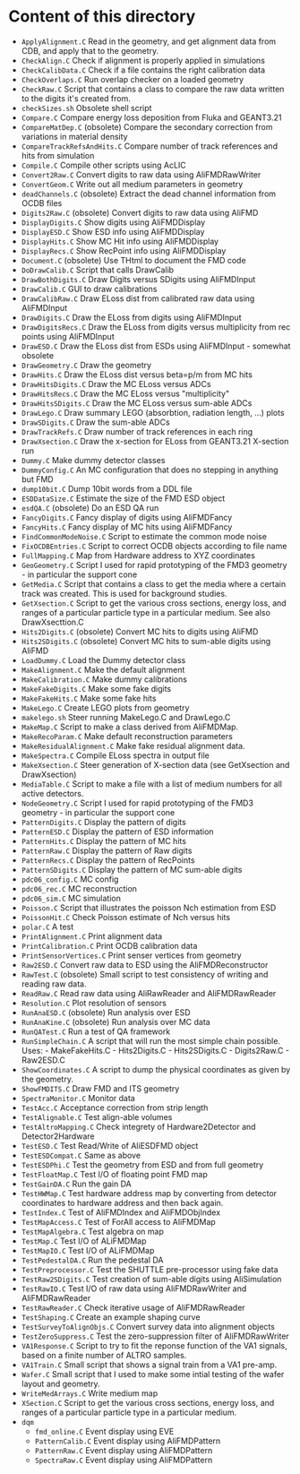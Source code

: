 Content of this directory
=========================

*   `ApplyAlignment.C`
       Read in the geometry, and get alignment data from CDB, and  apply
       that to the geometry. 
*   `CheckAlign.C`
       Check if alignment is properly applied in simulations 
*   `CheckCalibData.C`
       Check if a file contains the right calibration data
*   `CheckOverlaps.C`
       Run overlap checker on a loaded geometry 
*   `CheckRaw.C`
       Script that contains a class to compare the raw data written to the
       digits it's created from.
*   `checkSizes.sh`
       Obsolete shell script
*   `Compare.C`
       Compare energy loss deposition from Fluka and GEANT3.21
*   `CompareMatDep.C`
       (obsolete) Compare the secondary correction from variations in
       material density 
*   `CompareTrackRefsAndHits.C`
       Compare number of track references and hits from simulation
*   `Compile.C`
       Compile other scripts using AcLIC
*   `Convert2Raw.C`
       Convert digits to raw data using AliFMDRawWriter 
*   `ConvertGeom.C`
       Write out all medium parameters in geometry 
*   `deadChannels.C`
       (obsolete) Extract the dead channel information from OCDB files 
*   `Digits2Raw.C`
       (obsolete) Convert digits to raw data using AliFMD
*   `DisplayDigits.C`
       Show digits using AliFMDDisplay 
*   `DisplayESD.C`
       Show ESD info using AliFMDDisplay 
*   `DisplayHits.C`
       Show MC Hit info using AliFMDDisplay 
*   `DisplayRecs.C`
       Show RecPoint info using AliFMDDisplay 
*   `Document.C`
       (obsolete) Use THtml to document the FMD code
*   `DoDrawCalib.C`
       Script that calls DrawCalib 
*   `DrawBothDigits.C`
       Draw Digits versus SDigits using AliFMDInput 
*   `DrawCalib.C`
       GUI to draw calibrations 
*   `DrawCalibRaw.C`
       Draw ELoss dist from calibrated raw data using AliFMDInput
*   `DrawDigits.C`
       Draw the ELoss from digits using AliFMDInput 
*   `DrawDigitsRecs.C`
       Draw the ELoss from digits versus multiplicity from rec points
       using AliFMDInput 
*   `DrawESD.C`
       Draw the ELoss dist from ESDs using AliFMDInput - somewhat obsolete
*   `DrawGeometry.C`
       Draw the geometry 
*   `DrawHits.C`
       Draw the ELoss dist versus beta=p/m from MC hits
*   `DrawHitsDigits.C`
       Draw the MC ELoss versus ADCs 
*   `DrawHitsRecs.C`
       Draw the MC ELoss versus "multiplicity" 
*   `DrawHitsSDigits.C`
       Draw the MC ELoss versus sum-able ADCs 
*   `DrawLego.C`
       Draw summary LEGO (absorbtion, radiation length, ...) plots 
*   `DrawSDigits.C`
       Draw the sum-able ADCs 
*   `DrawTrackRefs.C`
       Draw number of track references in each ring 
*   `DrawXsection.C`
       Draw the x-section for ELoss from GEANT3.21 X-section run 
*   `Dummy.C`
       Make dummy detector classes 
*   `DummyConfig.C`
       An MC configuration that does no stepping in anything but FMD
*   `dump10bit.C`
       Dump 10bit words from a DDL file 
*   `ESDDataSize.C`
       Estimate the size of the FMD ESD object 
*   `esdQA.C`
       (obsolete) Do an ESD QA run 
*   `FancyDigits.C`
       Fancy display of digits using AliFMDFancy
*   `FancyHits.C`
       Fancy display of MC hits using AliFMDFancy
*   `FindCommonModeNoise.C`
       Script to estimate the common mode noise
*   `FixOCDBEntries.C`
       Script to correct OCDB objects according to file name 
*   `FullMapping.C`
       Map from Hardware address to XYZ coordinates 
*   `GeoGeometry.C`
       Script I used for rapid prototyping of the FMD3 geometry - in
       particular the support cone 
*   `GetMedia.C`
       Script that contains a class to get the media where a certain track
       was created.   This is used for background studies. 
*   `GetXsection.C`
       Script to get the various cross sections, energy loss, and ranges
       of a particular particle type in a particular medium.  See also
       DrawXsecttion.C 
*   `Hits2Digits.C`
       (obsolete) Convert MC hits to digits using AliFMD
*   `Hits2SDigits.C`
       (obsolete) Convert MC hits to sum-able digits using AliFMD
*   `LoadDummy.C`
       Load the Dummy detector class 
*   `MakeAlignment.C`
       Make the default alignment 
*   `MakeCalibration.C`
       Make dummy calibrations 
*   `MakeFakeDigits.C`
       Make some fake digits 
*   `MakeFakeHits.C`
       Make some fake hits 
*   `MakeLego.C`
       Create LEGO plots from geometry 
*   `makelego.sh`
       Steer running MakeLego.C and DrawLego.C 
*   `MakeMap.C`
       Script to make a class derived from AliFMDMap. 
*   `MakeRecoParam.C`
       Make default reconstruction parameters 
*   `MakeResidualAlignment.C`
       Make fake residual alignment data.
*   `MakeSpectra.C`
       Compile ELoss spectra in output file 
*   `MakeXsection.C`
       Steer generation of X-section data (see GetXsection and DrawXsection)
*   `MediaTable.C`
       Script to make a file with a list of medium numbers for all active
       detectors.
*   `NodeGeometry.C`
       Script I used for rapid prototyping of the FMD3 geometry - in
       particular the support cone 
*   `PatternDigits.C`
       Display the pattern of digits 
*   `PatternESD.C`
       Display the pattern of ESD information 
*   `PatternHits.C`
       Display the pattern of MC hits
*   `PatternRaw.C`
       Display the pattern of Raw digits
*   `PatternRecs.C`
       Display the pattern of RecPoints
*   `PatternSDigits.C`
       Display the pattern of MC sum-able digits
*   `pdc06_config.C`
       MC config 
*   `pdc06_rec.C`
       MC reconstruction 
*   `pdc06_sim.C`
       MC simulation
*   `Poisson.C`
       Script that illustrates the poisson Nch estimation from ESD 
*   `PoissonHit.C`
       Check Poisson estimate of Nch versus hits 
*   `polar.C`
       A test 
*   `PrintAlignment.C`
       Print alignment data
*   `PrintCalibration.C`
       Print OCDB calibration data
*   `PrintSensorVertices.C`
       Print senser vertices from geometry 
*   `Raw2ESD.C`
       Convert raw data to ESD using the AliFMDReconstructor 
*   `RawTest.C`
       (obsolete) Small script to test consistency of writing and
       reading raw data. 
*   `ReadRaw.C`
       Read raw data using AliRawReader and AliFMDRawReader 
*   `Resolution.C`
       Plot resolution of sensors 
*   `RunAnaESD.C`
       (obsolete) Run analysis over ESD 
*   `RunAnaKine.C`
       (obsolete) Run analysis over MC data
*   `RunQATest.C`
       Run a test of QA framework
*   `RunSimpleChain.C`
       A script that will run the most simple chain possible.  Uses:
        - MakeFakeHits.C
        - Hits2Digits.C
        - Hits2SDigits.C
        - Digits2Raw.C
        - Raw2ESD.C 
*   `ShowCoordinates.C`
      A script to dump the physical coordinates as given by the
      geometry.
*   `ShowFMDITS.C`
      Draw FMD and ITS geometry 
*   `SpectraMonitor.C`
      Monitor data 
*   `TestAcc.C`
      Acceptance correction from strip length 
*   `TestAlignable.C`
      Test align-able volumes 
*   `TestAltroMapping.C`
      Check integrety of Hardware2Detector and Detector2Hardware
*   `TestESD.C`
      Test Read/Write of AliESDFMD object 
*   `TestESDCompat.C`
      Same as above 
*   `TestESDPhi.C`
      Test the geometry from ESD and from full geometry 
*   `TestFloatMap.C`
      Test I/O of floating point FMD map 
*   `TestGainDA.C`
      Run the gain DA
*   `TestHWMap.C`
      Test hardware address map by converting from detector coordinates
      to hardware address and then back again.
*   `TestIndex.C`
      Test of AliFMDIndex and AliFMDObjIndex 
*   `TestMapAccess.C`
      Test of ForAll access to AliFMDMap 
*   `TestMapAlgebra.C`
      Test algebra on map 
*   `TestMap.C`
      Test I/O of ALiFMDMap
*   `TestMapIO.C`
      Test I/O of ALiFMDMap
*   `TestPedestalDA.C`
      Run the pedestal DA
*   `TestPreprocessor.C`
      Test the SHUTTLE pre-processor using fake data
*   `TestRaw2SDigits.C`
      Test creation of sum-able digits using AliSimulation 
*   `TestRawIO.C`
      Test I/O of raw data using AliFMDRawWriter and AliFMDRawReader 
*   `TestRawReader.C`
      Check iterative usage of AliFMDRawReader 
*   `TestShaping.C`
      Create an example shaping curve 
*   `TestSurveyToAlignObjs.C`
      Convert survey data into alignment objects 
*   `TestZeroSuppress.C`
      Test the zero-suppression filter of AliFMDRawWriter 
*   `VA1Response.C`
      Script to try to fit the reponse function of the VA1 signals, based
      on a finite number of ALTRO samples. 
*   `VA1Train.C`
      Small script that shows a signal train from a VA1 pre-amp.
*   `Wafer.C`
      Small script that I used to make some intial testing of the wafer
      layout and geometry. 
*   `WriteMedArrays.C`
      Write medium map 
*   `XSection.C`
       Script to get the various cross sections, energy loss, and ranges
       of a particular particle type in a particular medium. 
*   `dqm`
    *   `fmd_online.C`
	      Event display using EVE 
    *   `PatternCalib.C`
	      Event display using AliFMDPattern 
    *   `PatternRaw.C`
	      Event display using AliFMDPattern     
    *   `SpectraRaw.C`
	      Event display using AliFMDPattern 
